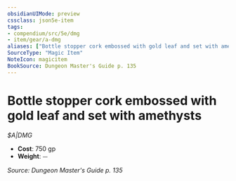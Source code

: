 ```yaml
---
obsidianUIMode: preview
cssclass: json5e-item
tags:
- compendium/src/5e/dmg
- item/gear/a-dmg
aliases: ["Bottle stopper cork embossed with gold leaf and set with amethysts"]
SourceType: "Magic Item"
NoteIcon: magicitem
BookSource: Dungeon Master's Guide p. 135
---
```

# Bottle stopper cork embossed with gold leaf and set with amethysts
*$A|DMG*  

- **Cost**: 750 gp
- **Weight**: ⏤

*Source: Dungeon Master's Guide p. 135*
